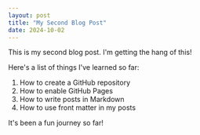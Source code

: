 ```yaml
---
layout: post
title: "My Second Blog Post"
date: 2024-10-02
---
```


This is my second blog post. I'm getting the hang of this!

Here's a list of things I've learned so far:
1. How to create a GitHub repository
2. How to enable GitHub Pages
3. How to write posts in Markdown
4. How to use front matter in my posts

It's been a fun journey so far!
